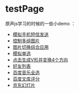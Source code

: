 # testPage
原声js学习的时候的一些小demo
：
- [模拟手机短信发送](https://zangruyan.github.io/testPage/02/%E6%A8%A1%E6%8B%9F%E6%89%8B%E6%9C%BA%E7%9F%AD%E4%BF%A1%E5%8F%91%E9%80%81/%E4%BD%9C%E4%B8%9AiPhone.html)
- [控制多组图片](https://zangruyan.github.io/testPage/02/%E6%8E%A7%E5%88%B6%E5%A4%9A%E7%BB%84%E5%9B%BE%E7%89%87/%E4%BC%98%E5%8C%96.html)
- [图片切换综合应用](https://zangruyan.github.io/testPage/02/%E5%9B%BE%E7%89%87%E5%88%87%E6%8D%A2%E7%BB%BC%E5%90%88%E5%BA%94%E7%94%A8/%E4%BD%9C%E4%B8%9A.html)
- [模拟单选]()
- [点击生成V形并变换4个方向]()
- [好友列表]()
- [百度音乐全选](https://zangruyan.github.io/testPage/02/%E7%99%BE%E5%BA%A6%E9%9F%B3%E4%B9%90%E5%85%A8%E9%80%89/%E7%99%BE%E5%BA%A6%E9%9F%B3%E4%B9%90%E5%85%A8%E9%80%89.html)
- [百度文库评分]()
- [京东幻灯片]()

